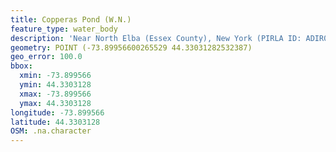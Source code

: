 ```yaml
---
title: Copperas Pond (W.N.)
feature_type: water_body
description: 'Near North Elba (Essex County), New York (PIRLA ID: ADIR013)'
geometry: POINT (-73.89956600265529 44.33031282532387)
geo_error: 100.0
bbox:
  xmin: -73.899566
  ymin: 44.3303128
  xmax: -73.899566
  ymax: 44.3303128
longitude: -73.899566
latitude: 44.3303128
OSM: .na.character
---
```

